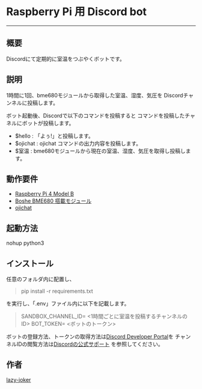 # Raspberry Pi 用 Discord bot

---

## 概要

Discordにて定期的に室温をつぶやくボットです。

## 説明

1時間に1回、bme680モジュールから取得した室温、湿度、気圧を
Discordチャンネルに投稿します。

ボット起動後、Discordで以下のコマンドを投稿すると
コマンドを投稿したチャネルにボットが投稿します。

* $hello : 「よぅ!」と投稿します。
* $ojichat : ojichat コマンドの出力内容を投稿します。
* $室温 : bme680モジュールから現在の室温、湿度、気圧を取得し投稿します。


## 動作要件

* [Raspberry Pi 4 Model B](https://www.raspberrypi.org/products/raspberry-pi-4-model-b/)
* [Boshe BME680 搭載モジュール](https://akizukidenshi.com/catalog/g/gK-14469/)
* [ojichat](https://github.com/greymd/ojichat)

## 起動方法

nohup python3 

## インストール

任意のフォルダ内に配置し、

> pip install -r requirements.txt

を実行し、「.env」ファイル内に以下を記載します。

> SANDBOX_CHANNEL_ID= <1時間ごとに室温を投稿するチャンネルのID>
> BOT_TOKEN= <ボットのトークン>

ボットの登録方法、トークンの取得方法は[Discord Developer Portal](https://discord.com/developers/applications)を
チャンネルIDの閲覧方法は[Discordの公式サポート](https://support.discord.com/hc/ja/articles/206346498-%E3%83%A6%E3%83%BC%E3%82%B6%E3%83%BC-%E3%82%B5%E3%83%BC%E3%83%90%E3%83%BC-%E3%83%A1%E3%83%83%E3%82%BB%E3%83%BC%E3%82%B8ID%E3%81%AF%E3%81%A9%E3%81%93%E3%81%A7%E8%A6%8B%E3%81%A4%E3%81%91%E3%82%89%E3%82%8C%E3%82%8B-)
を参照してください。

## 作者

[lazy-joker](https://github.com/lazy-joker)

